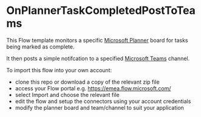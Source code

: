 # OnPlannerTaskCompletedPostToTeams
This Flow template monitors a specific [Microsoft Planner](https://tasks.office.com/) board for tasks being marked as complete. 

It then posts a simple notifcation to a specified [Microsoft Teams](https://teams.microsoft.com/) channel.


To import this flow into your own account:
* clone this repo or download a copy of the relevant zip file
* access your Flow portal e.g. https://emea.flow.microsoft.com/
* select Import and choose the relevant file
* edit the flow and setup the connectors using your account credentials
* modify the planner board and team/channel to suit your application

